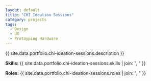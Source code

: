 ```yaml
---
layout: default
title: "CHI Ideation Sessions"
category: projects
tags:
  - Design
  - UX
  - Protoyping Hardware
---
```


{{ site.data.portfolio.chi-ideation-sessions.description }}

**Skills:** {{ site.data.portfolio.chi-ideation-sessions.skills | join: ", " }}

**Roles:** {{ site.data.portfolio.chi-ideation-sessions.roles | join: ", " }}
